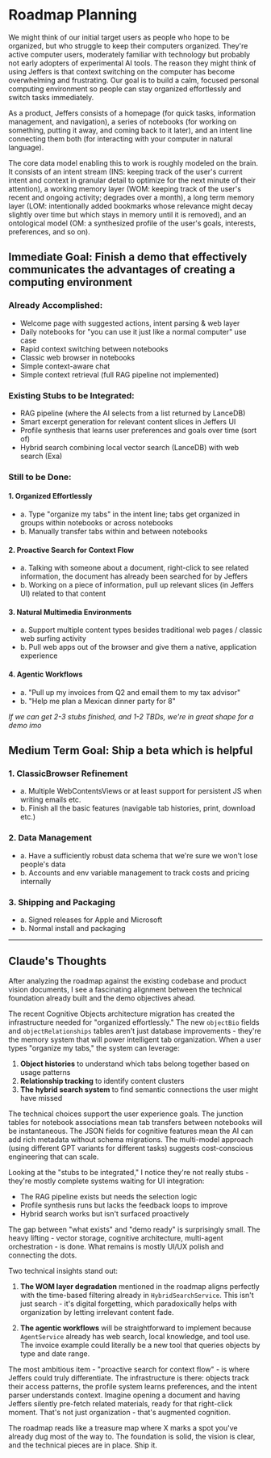 # Roadmap Planning

We might think of our initial target users as people who hope to be organized, but who struggle to keep their computers organized. They're active computer users, moderately familiar with technology but probably not early adopters of experimental AI tools. The reason they might think of using Jeffers is that context switching on the computer has become overwhelming and frustrating. Our goal is to build a calm, focused personal computing environment so people can stay organized effortlessly and switch tasks immediately. 

As a product, Jeffers consists of a homepage (for quick tasks, information management, and navigation), a series of notebooks (for working on something, putting it away, and coming back to it later), and an intent line connecting them both (for interacting with your computer in natural language).

The core data model enabling this to work is roughly modeled on the brain. It consists of an intent stream (INS: keeping track of the user's current intent and context in granular detail to optimize for the next minute of their attention), a working memory layer (WOM: keeping track of the user's recent and ongoing activity; degrades over a month), a long term memory layer (LOM: intentionally added bookmarks whose relevance might decay slightly over time but which stays in memory until it is removed), and an ontological model (OM: a synthesized profile of the user's goals, interests, preferences, and so on).

## Immediate Goal: Finish a demo that effectively communicates the advantages of creating a computing environment

### Already Accomplished:
- Welcome page with suggested actions, intent parsing & web layer
- Daily notebooks for "you can use it just like a normal computer" use case
- Rapid context switching between notebooks
- Classic web browser in notebooks
- Simple context-aware chat
- Simple context retrieval (full RAG pipeline not implemented)

### Existing Stubs to be Integrated:
- RAG pipeline (where the AI selects from a list returned by LanceDB)
- Smart excerpt generation for relevant content slices in Jeffers UI
- Profile synthesis that learns user preferences and goals over time (sort of)
- Hybrid search combining local vector search (LanceDB) with web search (Exa)

### Still to be Done:

#### 1. Organized Effortlessly
- a. Type "organize my tabs" in the intent line; tabs get organized in groups within notebooks or across notebooks
- b. Manually transfer tabs within and between notebooks

#### 2. Proactive Search for Context Flow
- a. Talking with someone about a document, right-click to see related information, the document has already been searched for by Jeffers
- b. Working on a piece of information, pull up relevant slices (in Jeffers UI) related to that content

#### 3. Natural Multimedia Environments
- a. Support multiple content types besides traditional web pages / classic web surfing activity
- b. Pull web apps out of the browser and give them a native, application experience

#### 4. Agentic Workflows
- a. "Pull up my invoices from Q2 and email them to my tax advisor"
- b. "Help me plan a Mexican dinner party for 8"

*If we can get 2-3 stubs finished, and 1-2 TBDs, we're in great shape for a demo imo*

## Medium Term Goal: Ship a beta which is helpful

### 1. ClassicBrowser Refinement
- a. Multiple WebContentsViews or at least support for persistent JS when writing emails etc.
- b. Finish all the basic features (navigable tab histories, print, download etc.)

### 2. Data Management
- a. Have a sufficiently robust data schema that we're sure we won't lose people's data
- b. Accounts and env variable management to track costs and pricing internally

### 3. Shipping and Packaging
- a. Signed releases for Apple and Microsoft
- b. Normal install and packaging

---

## Claude's Thoughts

After analyzing the roadmap against the existing codebase and product vision documents, I see a fascinating alignment between the technical foundation already built and the demo objectives ahead.

The recent Cognitive Objects architecture migration has created the infrastructure needed for "organized effortlessly." The new `objectBio` fields and `objectRelationships` tables aren't just database improvements - they're the memory system that will power intelligent tab organization. When a user types "organize my tabs," the system can leverage:

1. **Object histories** to understand which tabs belong together based on usage patterns
2. **Relationship tracking** to identify content clusters 
3. **The hybrid search system** to find semantic connections the user might have missed

The technical choices support the user experience goals. The junction tables for notebook associations mean tab transfers between notebooks will be instantaneous. The JSON fields for cognitive features mean the AI can add rich metadata without schema migrations. The multi-model approach (using different GPT variants for different tasks) suggests cost-conscious engineering that can scale.

Looking at the "stubs to be integrated," I notice they're not really stubs - they're mostly complete systems waiting for UI integration:

- The RAG pipeline exists but needs the selection logic
- Profile synthesis runs but lacks the feedback loops to improve
- Hybrid search works but isn't surfaced proactively

The gap between "what exists" and "demo ready" is surprisingly small. The heavy lifting - vector storage, cognitive architecture, multi-agent orchestration - is done. What remains is mostly UI/UX polish and connecting the dots.

Two technical insights stand out:

1. **The WOM layer degradation** mentioned in the roadmap aligns perfectly with the time-based filtering already in `HybridSearchService`. This isn't just search - it's digital forgetting, which paradoxically helps with organization by letting irrelevant content fade.

2. **The agentic workflows** will be straightforward to implement because `AgentService` already has web search, local knowledge, and tool use. The invoice example could literally be a new tool that queries objects by type and date range.

The most ambitious item - "proactive search for context flow" - is where Jeffers could truly differentiate. The infrastructure is there: objects track their access patterns, the profile system learns preferences, and the intent parser understands context. Imagine opening a document and having Jeffers silently pre-fetch related materials, ready for that right-click moment. That's not just organization - that's augmented cognition.

The roadmap reads like a treasure map where X marks a spot you've already dug most of the way to. The foundation is solid, the vision is clear, and the technical pieces are in place. Ship it.